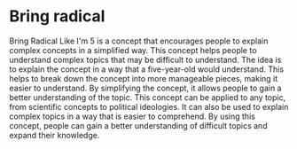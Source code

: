# Bring radical

Bring Radical Like I'm 5 is a concept that encourages people to explain complex concepts in a simplified way. This concept helps people to understand complex topics that may be difficult to understand. The idea is to explain the concept in a way that a five-year-old would understand. This helps to break down the concept into more manageable pieces, making it easier to understand. By simplifying the concept, it allows people to gain a better understanding of the topic. This concept can be applied to any topic, from scientific concepts to political ideologies. It can also be used to explain complex topics in a way that is easier to comprehend. By using this concept, people can gain a better understanding of difficult topics and expand their knowledge.
